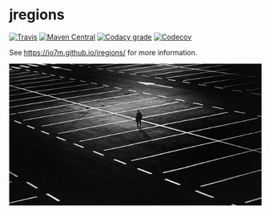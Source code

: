 jregions
===

[![Travis](https://img.shields.io/travis/io7m/jregions.png?style=flat-square)](https://travis-ci.org/io7m/jregions)
[![Maven Central](https://img.shields.io/maven-central/v/com.io7m.jregions/com.io7m.jregions.png?style=flat-square)](http://search.maven.org/#search%7Cga%7C1%7Cg%3A%22com.io7m.jregions%22)
[![Codacy grade](https://img.shields.io/codacy/grade/1de22b4dc8fc4d37a0cf01484df3bfff.png?style=flat-square)](https://www.codacy.com/app/github_79/jregions)
[![Codecov](https://img.shields.io/codecov/c/github/io7m/jregions.png?style=flat-square)](https://codecov.io/gh/io7m/jregions)

See https://io7m.github.io/jregions/ for more information.

![jregions](./src/site/resources/jregions.jpg?raw=true)

